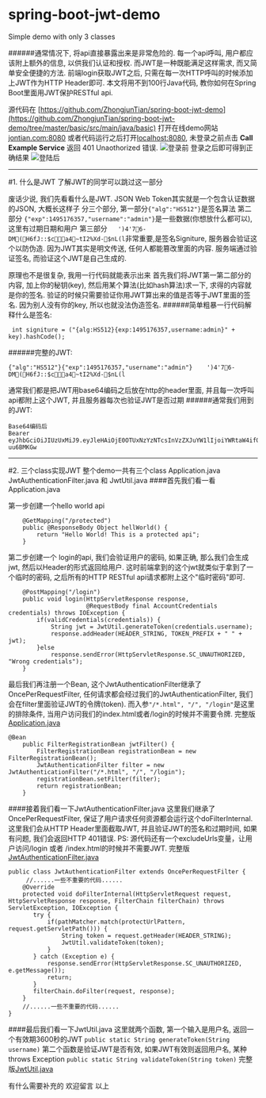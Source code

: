 # spring-boot-jwt-demo
Simple demo with only 3 classes


######通常情况下, 将api直接暴露出来是非常危险的. 每一个api呼叫, 用户都应该附上额外的信息, 以供我们认证和授权. 而JWT是一种既能满足这样需求, 而又简单安全便捷的方法. 前端login获取JWT之后, 只需在每一次HTTP呼叫的时候添加上JWT作为HTTP Header即可.
本文将用不到100行Java代码, 教你如何在Spring Boot里面用JWT保护RESTful api.

源代码在 [https://github.com/ZhongjunTian/spring-boot-jwt-demo](https://github.com/ZhongjunTian/spring-boot-jwt-demo/tree/master/basic/src/main/java/basic)
打开在线demo网站[jontian.com:8080](http://jontian.com:8080) 或者代码运行之后打开[localhost:8080](http://localhost:8080), 
未登录之前点击 **Call Example Service** 返回 401 Unaothorized 错误. 
![登录前](http://upload-images.jianshu.io/upload_images/6110329-aaafc0cfeb9d297c.png?imageMogr2/auto-orient/strip%7CimageView2/2/w/1240)
登录之后即可得到正确结果
![登陆后](http://upload-images.jianshu.io/upload_images/6110329-c5158e82d1043af6.png?imageMogr2/auto-orient/strip%7CimageView2/2/w/1240)
***
#1. 什么是JWT
了解JWT的同学可以跳过这一部分

废话少说, 我们先看看什么是JWT. JSON Web Token其实就是一个包含认证数据的JSON, 大概长这样子
分三个部分, 
第一部分`{"alg":"HS512"}`是签名算法 
第二部分 `{"exp":1495176357,"username":"admin"}`是一些数据(你想放什么都可以), 这里有过期日期和用户
第三部分`	')4'76-DM(H6fJ::$ca4~tI2%Xd-$nL(l`非常重要,是签名Signiture, 服务器会验证这个以防伪造. 因为JWT其实是明文传送, 任何人都能篡改里面的内容. 服务端通过验证签名, 而验证这个JWT是自己生成的.

原理也不是很复杂, 我用一行代码就能表示出来
首先我们将JWT第一第二部分的内容, 加上你的秘钥(key), 然后用某个算法(比如hash算法)求一下, 求得的内容就是你的签名. 验证的时候只需要验证你用JWT算出来的值是否等于JWT里面的签名. 
因为别人没有你的key, 所以也就没法伪造签名. 
######简单粗暴一行代码解释什么是签名:
```
 int signiture = ("{alg:HS512}{exp:1495176357,username:admin}" + key).hashCode();
```
######完整的JWT:
```
{"alg":"HS512"}{"exp":1495176357,"username":"admin"}	')4'76-DM(H6fJ::$ca4~tI2%Xd-$nL(l
```
通常我们都是把JWT用base64编码之后放在http的header里面, 并且每一次呼叫api都附上这个JWT, 并且服务器每次也验证JWT是否过期
######通常我们用到的JWT:
```
Base64编码后
Bearer eyJhbGciOiJIUzUxMiJ9.eyJleHAiOjE0OTUxNzYzNTcsInVzZXJuYW1lIjoiYWRtaW4ifQ.mQtCfLKfI0J7c3HTYt7kRN4AcoixiUSDaZv2ZKOjq2JMZjBhf1DmE0Fn6PdEkyJZhYZJTMLaIPwyR-uu6BMKGw
```

***
#2. 三个class实现JWT
整个demo一共有三个class
Application.java JwtAuthenticationFilter.java 和 JwtUtil.java
####首先我们看一看Application.java

第一步创建一个hello world api
```
    @GetMapping("/protected")
    public @ResponseBody Object hellWorld() {
        return "Hello World! This is a protected api";
    }
```
第二步创建一个 login的api, 我们会验证用户的密码, 如果正确, 那么我们会生成jwt, 然后以Header的形式返回给用户. 这时前端拿到的这个jwt就类似于拿到了一个临时的密码, 之后所有的HTTP RESTful api请求都附上这个"临时密码"即可.
```
    @PostMapping("/login")
    public void login(HttpServletResponse response,
                      @RequestBody final AccountCredentials credentials) throws IOException {
        if(validCredentials(credentials)) {
            String jwt = JwtUtil.generateToken(credentials.username);
            response.addHeader(HEADER_STRING, TOKEN_PREFIX + " " + jwt);
        }else
            response.sendError(HttpServletResponse.SC_UNAUTHORIZED, "Wrong credentials");
    }
```
最后我们再注册一个Bean, 这个JwtAuthenticationFilter继承了OncePerRequestFilter, 任何请求都会经过我们的JwtAuthenticationFilter, 我们会在filter里面验证JWT的令牌(token).
而入参`"/*.html", "/", "/login"`是这里的排除条件, 当用户访问我们的index.html或者/login的时候并不需要令牌.
完整版[Application.java](https://github.com/ZhongjunTian/spring-boot-jwt-demo/blob/master/basic/src/main/java/basic/Application.java)
```
@Bean
    public FilterRegistrationBean jwtFilter() {
        FilterRegistrationBean registrationBean = new FilterRegistrationBean();
        JwtAuthenticationFilter filter = new JwtAuthenticationFilter("/*.html", "/", "/login");
        registrationBean.setFilter(filter);
        return registrationBean;
    }
```
####接着我们看一下JwtAuthenticationFilter.java
这里我们继承了OncePerRequestFilter, 保证了用户请求任何资源都会运行这个doFilterInternal. 这里我们会从HTTP Header里面截取JWT, 并且验证JWT的签名和过期时间, 如果有问题, 我们会返回HTTP 401错误. 
PS: 源代码还有一个excludeUrls变量，让用户访问/login 或者 /index.html的时候并不需要JWT.
完整版[JwtAuthenticationFilter.java](https://github.com/ZhongjunTian/spring-boot-jwt-demo/blob/master/basic/src/main/java/basic/JwtAuthenticationFilter.java)
```
public class JwtAuthenticationFilter extends OncePerRequestFilter {
     //......一些不重要的代码......
    @Override
    protected void doFilterInternal(HttpServletRequest request, HttpServletResponse response, FilterChain filterChain) throws ServletException, IOException {
       try {
           if(pathMatcher.match(protectUrlPattern, request.getServletPath())) {
               String token = request.getHeader(HEADER_STRING);
               JwtUtil.validateToken(token);
           }
       } catch (Exception e) {
           response.sendError(HttpServletResponse.SC_UNAUTHORIZED, e.getMessage());
           return;
       }
       filterChain.doFilter(request, response);
    }
    //......一些不重要的代码......
}
```
####最后我们看一下JwtUtil.java
这里就两个函数, 第一个输入是用户名, 返回一个有效期3600秒的JWT
` public static String generateToken(String username) `
第二个函数是验证JWT是否有效, 如果JWT有效则返回用户名, 某种 throws Exception
` public static String validateToken(String token) `
完整版[JwtUtil.java](https://github.com/ZhongjunTian/spring-boot-jwt-demo/blob/master/basic/src/main/java/basic/JwtUtil.java)

有什么需要补充的 欢迎留言
以上
